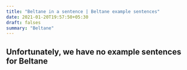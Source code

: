 ```yaml
---
title: "Beltane in a sentence | Beltane example sentences"
date: 2021-01-20T19:57:50+05:30
draft: falses
summary: "Beltane"
---
```

## Unfortunately, we have no example sentences for Beltane                 
